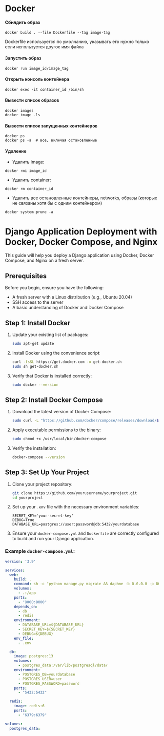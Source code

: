 # Docker

#### Сбилдить образ
```
docker build . --file Dockerfile --tag image-tag
```

Dockerfile используется по умолчанию, указывать его нужно только если используется другое имя файла

#### Запустить образ

```
docker run image_id/image_tag
```

#### Открыть консоль контейнера

```
docker exec -it container_id /bin/sh
```

#### Вывести список образов

```
docker images
docker image -ls 
```

#### Вывести список запущенных контейнеров

```
docker ps
docker ps -a  # все, включая остановленные
```

#### Удаление

+ Удалить image:

```
docker rmi image_id
```

+ Удалить container:

```
docker rm container_id
```

+ Удалить все остановленные контейнеры, networks, образы (которые не связаны хотя бы с одним контейнером)

```
docker system prune -a
```



# Django Application Deployment with Docker, Docker Compose, and Nginx

This guide will help you deploy a Django application using Docker, Docker Compose, and Nginx on a fresh server.

## Prerequisites

Before you begin, ensure you have the following:

- A fresh server with a Linux distribution (e.g., Ubuntu 20.04)
- SSH access to the server
- A basic understanding of Docker and Docker Compose

## Step 1: Install Docker

1. Update your existing list of packages:

    ```bash
    sudo apt-get update
    ```

2. Install Docker using the convenience script:

    ```bash
    curl -fsSL https://get.docker.com -o get-docker.sh
    sudo sh get-docker.sh
    ```

3. Verify that Docker is installed correctly:

    ```bash
    sudo docker --version
    ```

## Step 2: Install Docker Compose

1. Download the latest version of Docker Compose:

    ```bash
    sudo curl -L "https://github.com/docker/compose/releases/download/$(curl -s https://api.github.com/repos/docker/compose/releases/latest | grep -Po '"tag_name": "\K.*\d')/docker-compose-$(uname -s)-$(uname -m)" -o /usr/local/bin/docker-compose
    ```

2. Apply executable permissions to the binary:

    ```bash
    sudo chmod +x /usr/local/bin/docker-compose
    ```

3. Verify the installation:

    ```bash
    docker-compose --version
    ```

## Step 3: Set Up Your Project

1. Clone your project repository:

    ```bash
    git clone https://github.com/yourusername/yourproject.git
    cd yourproject
    ```

2. Set up your `.env` file with the necessary environment variables:

    ```plaintext
    SECRET_KEY='your-secret-key'
    DEBUG=True
    DATABASE_URL=postgres://user:password@db:5432/yourdatabase
    ```

3. Ensure your `docker-compose.yml` and `Dockerfile` are correctly configured to build and run your Django application.

### Example `docker-compose.yml`:

```yaml
version: '3.9'

services:
  web:
    build: .
    command: sh -c "python manage.py migrate && daphne -b 0.0.0.0 -p 8000 yourproject.asgi:application"
    volumes:
      - .:/app
    ports:
      - "8000:8000"
    depends_on:
      - db
      - redis
    environment:
      - DATABASE_URL=${DATABASE_URL}
      - SECRET_KEY=${SECRET_KEY}
      - DEBUG=${DEBUG}
    env_file:
      - .env

  db:
    image: postgres:13
    volumes:
      - postgres_data:/var/lib/postgresql/data/
    environment:
      - POSTGRES_DB=yourdatabase
      - POSTGRES_USER=user
      - POSTGRES_PASSWORD=password
    ports:
      - "5432:5432"

  redis:
    image: redis:6
    ports:
      - "6379:6379"

volumes:
  postgres_data:

